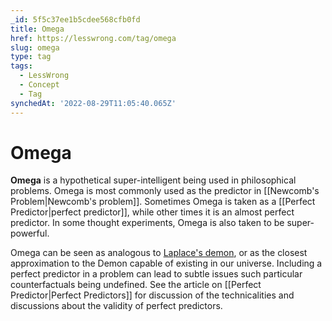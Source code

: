 ```yaml
---
_id: 5f5c37ee1b5cdee568cfb0fd
title: Omega
href: https://lesswrong.com/tag/omega
slug: omega
type: tag
tags:
  - LessWrong
  - Concept
  - Tag
synchedAt: '2022-08-29T11:05:40.065Z'
---
```


# Omega

**Omega** is a hypothetical super-intelligent being used in philosophical problems. Omega is most commonly used as the predictor in [[Newcomb's Problem|Newcomb's problem]]. Sometimes Omega is taken as a [[Perfect Predictor|perfect predictor]], while other times it is an almost perfect predictor. In some thought experiments, Omega is also taken to be super-powerful.

Omega can be seen as analogous to [Laplace's demon](https://en.wikipedia.org/wiki/Laplace's_demon), or as the closest approximation to the Demon capable of existing in our universe. Including a perfect predictor in a problem can lead to subtle issues such particular counterfactuals being undefined. See the article on [[Perfect Predictor|Perfect Predictors]] for discussion of the technicalities and discussions about the validity of perfect predictors.
